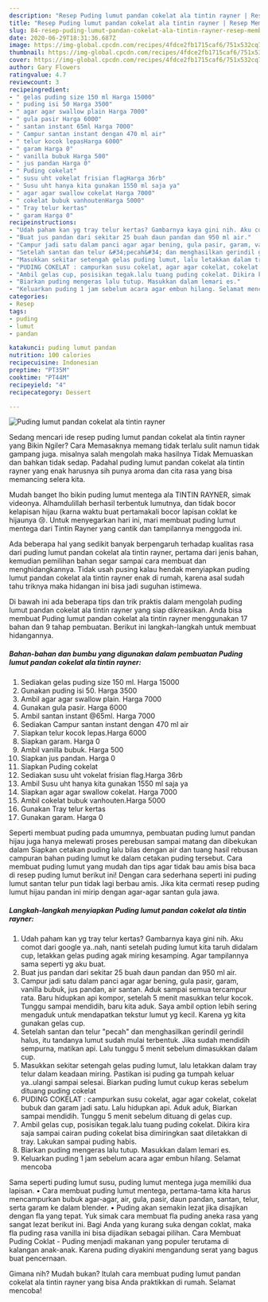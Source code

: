 ```yaml
---
description: "Resep Puding lumut pandan cokelat ala tintin rayner | Resep Membuat Puding lumut pandan cokelat ala tintin rayner Yang Enak Dan Mudah"
title: "Resep Puding lumut pandan cokelat ala tintin rayner | Resep Membuat Puding lumut pandan cokelat ala tintin rayner Yang Enak Dan Mudah"
slug: 84-resep-puding-lumut-pandan-cokelat-ala-tintin-rayner-resep-membuat-puding-lumut-pandan-cokelat-ala-tintin-rayner-yang-enak-dan-mudah
date: 2020-06-29T18:31:36.687Z
image: https://img-global.cpcdn.com/recipes/4fdce2fb1715caf6/751x532cq70/puding-lumut-pandan-cokelat-ala-tintin-rayner-foto-resep-utama.jpg
thumbnail: https://img-global.cpcdn.com/recipes/4fdce2fb1715caf6/751x532cq70/puding-lumut-pandan-cokelat-ala-tintin-rayner-foto-resep-utama.jpg
cover: https://img-global.cpcdn.com/recipes/4fdce2fb1715caf6/751x532cq70/puding-lumut-pandan-cokelat-ala-tintin-rayner-foto-resep-utama.jpg
author: Gary Flowers
ratingvalue: 4.7
reviewcount: 3
recipeingredient:
- " gelas puding size 150 ml Harga 15000"
- " puding isi 50 Harga 3500"
- " agar agar swallow plain Harga 7000"
- " gula pasir Harga 6000"
- " santan instant 65ml Harga 7000"
- " Campur santan instant dengan 470 ml air"
- " telur kocok lepasHarga 6000"
- " garam Harga 0"
- " vanilla bubuk Harga 500"
- " jus pandan Harga 0"
- " Puding cokelat"
- " susu uht vokelat frisian flagHarga 36rb"
- " Susu uht hanya kita gunakan 1550 ml saja ya"
- " agar agar swallow cokelat Harga 7000"
- " cokelat bubuk vanhoutenHarga 5000"
- " Tray telur kertas"
- " garam Harga 0"
recipeinstructions:
- "Udah paham kan yg tray telur kertas? Gambarnya kaya gini nih. Aku comot dari google ya..nah, nanti setelah puding lumut kita taruh didalam cup, letakkan gelas puding agak miring kesamping. Agar tampilannya sama seperti yg aku buat."
- "Buat jus pandan dari sekitar 25 buah daun pandan dan 950 ml air."
- "Campur jadi satu dalam panci agar agar bening, gula pasir, garam, vanilla bubuk, jus pandan, air santan. Aduk sampai semua tercampur rata. Baru hidupkan api kompor, setelah 5 menit masukkan telur kocok. Tunggu sampai mendidih, baru kita aduk. Saya ambil option lebih sering mengaduk untuk mendapatkan tekstur lumut yg kecil. Karena yg kita gunakan gelas cup."
- "Setelah santan dan telur &#34;pecah&#34; dan menghasilkan gerindil gerindil halus, itu tandanya lumut sudah mulai terbentuk. Jika sudah mendidih sempurna, matikan api. Lalu tunggu 5 menit sebelum dimasukkan dalam cup."
- "Masukkan sekitar setengah gelas puding lumut, lalu letakkan dalam tray telur dalam keadaan miring. Pastikan isi puding ga tumpah keluar ya..ulangi sampai selesai. Biarkan puding lumut cukup keras sebelum dituang puding cokelat"
- "PUDING COKELAT : campurkan susu cokelat, agar agar cokelat, cokelat bubuk dan garam jadi satu. Lalu hidupkan api. Aduk aduk, Biarkan sampai mendidih. Tunggu 5 menit sebelum dituang di gelas cup."
- "Ambil gelas cup, posisikan tegak.lalu tuang puding cokelat. Dikira kira saja sampai cairan puding cokelat bisa dimiringkan saat diletakkan di tray. Lakukan sampai puding habis."
- "Biarkan puding mengeras lalu tutup. Masukkan dalam lemari es."
- "Keluarkan puding 1 jam sebelum acara agar embun hilang. Selamat mencoba"
categories:
- Resep
tags:
- puding
- lumut
- pandan

katakunci: puding lumut pandan 
nutrition: 100 calories
recipecuisine: Indonesian
preptime: "PT35M"
cooktime: "PT44M"
recipeyield: "4"
recipecategory: Dessert

---
```



![Puding lumut pandan cokelat ala tintin rayner](https://img-global.cpcdn.com/recipes/4fdce2fb1715caf6/751x532cq70/puding-lumut-pandan-cokelat-ala-tintin-rayner-foto-resep-utama.jpg)

Sedang mencari ide resep puding lumut pandan cokelat ala tintin rayner yang Bikin Ngiler? Cara Memasaknya memang tidak terlalu sulit namun tidak gampang juga. misalnya salah mengolah maka hasilnya Tidak Memuaskan dan bahkan tidak sedap. Padahal puding lumut pandan cokelat ala tintin rayner yang enak harusnya sih punya aroma dan cita rasa yang bisa memancing selera kita.

Mudah banget lho bikin puding lumut mentega ala TINTIN RAYNER, simak videonya. Alhamdulillah berhasil terbentuk lumutnya, dan tidak bocor kelapisan hijau (karna waktu buat pertamakali bocor lapisan coklat ke hijaunya 😢. Untuk menyegarkan hari ini, mari membuat puding lumut mentega dari Tintin Rayner yang cantik dan tampilannya menggoda ini.

Ada beberapa hal yang sedikit banyak berpengaruh terhadap kualitas rasa dari puding lumut pandan cokelat ala tintin rayner, pertama dari jenis bahan, kemudian pemilihan bahan segar sampai cara membuat dan menghidangkannya. Tidak usah pusing kalau hendak menyiapkan puding lumut pandan cokelat ala tintin rayner enak di rumah, karena asal sudah tahu triknya maka hidangan ini bisa jadi suguhan istimewa.


Di bawah ini ada beberapa tips dan trik praktis dalam mengolah puding lumut pandan cokelat ala tintin rayner yang siap dikreasikan. Anda bisa membuat Puding lumut pandan cokelat ala tintin rayner menggunakan 17 bahan dan 9 tahap pembuatan. Berikut ini langkah-langkah untuk membuat hidangannya.

<!--inarticleads1-->

##### Bahan-bahan dan bumbu yang digunakan dalam pembuatan Puding lumut pandan cokelat ala tintin rayner:

1. Sediakan  gelas puding size 150 ml. Harga 15000
1. Gunakan  puding isi 50. Harga 3500
1. Ambil  agar agar swallow plain. Harga 7000
1. Gunakan  gula pasir. Harga 6000
1. Ambil  santan instant @65ml. Harga 7000
1. Sediakan  Campur santan instant dengan 470 ml air
1. Siapkan  telur kocok lepas.Harga 6000
1. Siapkan  garam. Harga 0
1. Ambil  vanilla bubuk. Harga 500
1. Siapkan  jus pandan. Harga 0
1. Siapkan  Puding cokelat
1. Sediakan  susu uht vokelat frisian flag.Harga 36rb
1. Ambil  Susu uht hanya kita gunakan 1550 ml saja ya
1. Siapkan  agar agar swallow cokelat. Harga 7000
1. Ambil  cokelat bubuk vanhouten.Harga 5000
1. Gunakan  Tray telur kertas
1. Gunakan  garam. Harga 0


Seperti membuat puding pada umumnya, pembuatan puding lumut pandan hijau juga hanya melewati proses perebusan sampai matang dan dibekukan dalam Siapkan cetakan puding lalu bilas dengan air dan tuang hasil rebusan campuran bahan puding lumut ke dalam cetakan puding tersebut. Cara membuat puding lumut yang mudah dan tips agar tidak bau amis bisa baca di resep puding lumut berikut ini! Dengan cara sederhana seperti ini puding lumut santan telur pun tidak lagi berbau amis. Jika kita cermati resep puding lumut hijau pandan ini mirip dengan agar-agar santan gula jawa. 

<!--inarticleads2-->

##### Langkah-langkah menyiapkan Puding lumut pandan cokelat ala tintin rayner:

1. Udah paham kan yg tray telur kertas? Gambarnya kaya gini nih. Aku comot dari google ya..nah, nanti setelah puding lumut kita taruh didalam cup, letakkan gelas puding agak miring kesamping. Agar tampilannya sama seperti yg aku buat.
1. Buat jus pandan dari sekitar 25 buah daun pandan dan 950 ml air.
1. Campur jadi satu dalam panci agar agar bening, gula pasir, garam, vanilla bubuk, jus pandan, air santan. Aduk sampai semua tercampur rata. Baru hidupkan api kompor, setelah 5 menit masukkan telur kocok. Tunggu sampai mendidih, baru kita aduk. Saya ambil option lebih sering mengaduk untuk mendapatkan tekstur lumut yg kecil. Karena yg kita gunakan gelas cup.
1. Setelah santan dan telur &#34;pecah&#34; dan menghasilkan gerindil gerindil halus, itu tandanya lumut sudah mulai terbentuk. Jika sudah mendidih sempurna, matikan api. Lalu tunggu 5 menit sebelum dimasukkan dalam cup.
1. Masukkan sekitar setengah gelas puding lumut, lalu letakkan dalam tray telur dalam keadaan miring. Pastikan isi puding ga tumpah keluar ya..ulangi sampai selesai. Biarkan puding lumut cukup keras sebelum dituang puding cokelat
1. PUDING COKELAT : campurkan susu cokelat, agar agar cokelat, cokelat bubuk dan garam jadi satu. Lalu hidupkan api. Aduk aduk, Biarkan sampai mendidih. Tunggu 5 menit sebelum dituang di gelas cup.
1. Ambil gelas cup, posisikan tegak.lalu tuang puding cokelat. Dikira kira saja sampai cairan puding cokelat bisa dimiringkan saat diletakkan di tray. Lakukan sampai puding habis.
1. Biarkan puding mengeras lalu tutup. Masukkan dalam lemari es.
1. Keluarkan puding 1 jam sebelum acara agar embun hilang. Selamat mencoba


Sama seperti puding lumut susu, puding lumut mentega juga memiliki dua lapisan. • Cara membuat puding lumut mentega, pertama-tama kita harus mencampurkan bubuk agar-agar, air, gula, pasir, daun pandan, santan, telur, serta garam ke dalam blender. • Puding akan semakin lezat jika disajikan dengan fla yang tepat. Yuk simak cara membuat fla puding aneka rasa yang sangat lezat berikut ini. Bagi Anda yang kurang suka dengan coklat, maka fla puding rasa vanilla ini bisa dijadikan sebagai pilihan. Cara Membuat Puding Coklat - Puding menjadi makanan yang populer terutama di kalangan anak-anak. Karena puding diyakini mengandung serat yang bagus buat pencernaan. 

Gimana nih? Mudah bukan? Itulah cara membuat puding lumut pandan cokelat ala tintin rayner yang bisa Anda praktikkan di rumah. Selamat mencoba!
